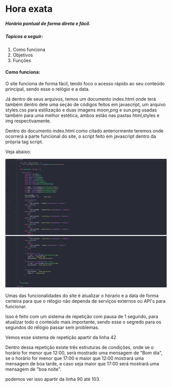# Hora exata
##### Horário pontual de forma direta e fácil.


##### Topícos a seguir:

1. Como funciona
2. Objetivos 
3. Funções

#### Como funciona:

O site funciona de forma fácil, tendo foco o acesso rápido ao seu conteúdo principal, sendo esse o relógio e a data.

Já dentro de seus arquivos, temos um documento index.html onde terá também dentro dele uma seção de códigos feitos em javascript, um arquivo styles.css para estilização e duas imagens moon,png e sun.png usadas também para uma melhor estética, ambos estão nas pastas html,styles e img respectivamente.

Dentro do documento index.html como citado anteriormente teremos onde ocorrerá a parte funcional do site, o script feito em javascript dentro da própria tag script.

Veja abaixo:

<img src="\ignore\print-1.png">

<img src="\ignore\print-2.png">

Umas das funcionalidades do site é atualizar o hórario e a data de forma certeira para que o rélogio não dependa de serviços externos ou API's para funcionar.

Isso é feito com um sistema de repetição com pausa de 1 segundo, para atualizar todo o conteúdo mais importante, sendo esse o segredo para os segundos do rélogio passar sem problemas.

Vemos esse sistema de repetição apartir da linha 42

Dentro dessa repetição existe três estruturas de condições, onde se o horário for menor que 12:00, será mostrado uma mensagem de "Bom dia", se o horário for menor que 17:00 e maior que 12:00 mostrará uma mensagem de boa tarde, e caso seja maior que 17:00 será mostrará uma mensagem de "boa noite".

podemos ver isso apartir da linha 90 até 103.